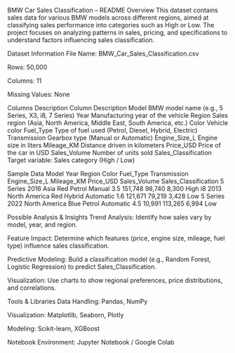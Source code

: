 BMW Car Sales Classification – README
Overview
This dataset contains sales data for various BMW models across different regions, aimed at classifying sales performance into categories such as High or Low. The project focuses on analyzing patterns in sales, pricing, and specifications to understand factors influencing sales classification.

Dataset Information
File Name: BMW_Car_Sales_Classification.csv

Rows: 50,000

Columns: 11

Missing Values: None

Columns Description
Column	Description
Model	BMW model name (e.g., 5 Series, X3, i8, 7 Series)
Year	Manufacturing year of the vehicle
Region	Sales region (Asia, North America, Middle East, South America, etc.)
Color	Vehicle color
Fuel_Type	Type of fuel used (Petrol, Diesel, Hybrid, Electric)
Transmission	Gearbox type (Manual or Automatic)
Engine_Size_L	Engine size in liters
Mileage_KM	Distance driven in kilometers
Price_USD	Price of the car in USD
Sales_Volume	Number of units sold
Sales_Classification	Target variable: Sales category (High / Low)

Sample Data
Model	Year	Region	Color	Fuel_Type	Transmission	Engine_Size_L	Mileage_KM	Price_USD	Sales_Volume	Sales_Classification
5 Series	2016	Asia	Red	Petrol	Manual	3.5	151,748	98,740	8,300	High
i8	2013	North America	Red	Hybrid	Automatic	1.6	121,671	79,219	3,428	Low
5 Series	2022	North America	Blue	Petrol	Automatic	4.5	10,991	113,265	6,994	Low

Possible Analysis & Insights
Trend Analysis: Identify how sales vary by model, year, and region.

Feature Impact: Determine which features (price, engine size, mileage, fuel type) influence sales classification.

Predictive Modeling: Build a classification model (e.g., Random Forest, Logistic Regression) to predict Sales_Classification.

Visualization: Use charts to show regional preferences, price distributions, and correlations.

Tools & Libraries
Data Handling: Pandas, NumPy

Visualization: Matplotlib, Seaborn, Plotly

Modeling: Scikit-learn, XGBoost

Notebook Environment: Jupyter Notebook / Google Colab
